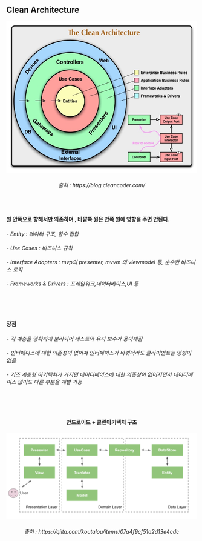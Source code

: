 
<h2> Clean Architecture</h2>

<div align="center">
<img height="400" src="https://github.com/kimTH65/cs/blob/main/img/CleanArchitecture.jpg">
<h6>출처 : https://blog.cleancoder.com/</h6>
</div>

<br>
<h4>원 안쪽으로 향해서만 의존하며 , 바깥쪽 원은 안쪽 원에 영향을 주면 안된다.</h4>
<h6>
 - Entity : 데이터 구조, 함수 집합
<br><br> - Use Cases : 비즈니스 규칙
<br><br> - Interface Adapters : mvp의 presenter, mvvm 의 viewmodel 등, 순수한 비즈니스 로직
<br><br> - Frameworks & Drivers : 프레임워크,데이터베이스,UI 등
</h6> 
<br><br>

<h4>장점</h4>
<h6>
 - 각 계층을 명확하게 분리되어 테스트와 유지 보수가 용이해짐
<br><br> - 인터페이스에 대한 의존성이 없어져 인터페이스가 바뀌더라도 클라이언트는 영향이 없음
<br><br> - 기조 계층형 아키텍처가 가지던 데이터베이스에 대한 의존성이 없어지면서 데이터베이스 없이도 다른 부분을 개발 가능
</h6> 
<br><br>


<div align="center">
<h4>안드로이드 + 클린아키텍처 구조</h4>
<img src="https://github.com/kimTH65/cs/blob/main/img/cleanAnd.png">
<h6>출처 : https://qiita.com/koutalou/items/07a4f9cf51a2d13e4cdc</h6>
 </div>

